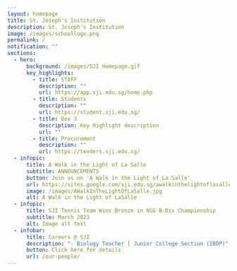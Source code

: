 ```yaml
---
layout: homepage
title: St. Joseph's Institution
description: St. Joseph's Institution
image: /images/schoollogo.png
permalink: /
notification: ""
sections:
  - hero:
      background: /images/SJI Homepage.gif
      key_highlights:
        - title: STAFF
          description: ""
          url: https://app.sji.edu.sg/home.php
        - title: Students
          description: ""
          url: https://student.sji.edu.sg/
        - title: Box 3
          description: Key Highlight description
          url: ""
        - title: Procurement
          description: ""
          url: https://tenders.sji.edu.sg/
  - infopic:
      title: A Walk in the Light of La Salle
      subtitle: ANNOUNCEMENTS
      button: Join us on 'A Walk in the Light of La Salle'
      url: https://sites.google.com/sji.edu.sg/awalkinthelightoflasalle
      image: /images/AWalkInTheLightOfLaSalle.jpg
      alt: A Walk in the Light of LaSalle
  - infopic:
      title: SJI Tennis Team Wins Bronze in NSG B-Div Championship
      subtitle: March 2023
      alt: Image alt text
  - infobar:
      title: Careers @ SJI
      description: "- Biology Teacher | Junior College Section (IBDP)"
      button: Click here for details
      url: /our-people/
---
```

